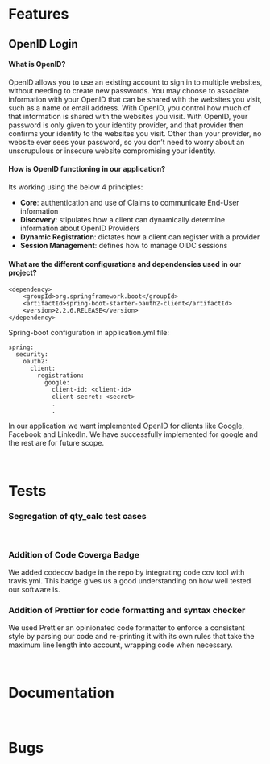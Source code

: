 <h1> Features </h1>
<h2>OpenID Login</h2>
<h4>What is OpenID?</h4>
OpenID allows you to use an existing account to sign in to multiple websites, without needing to create new passwords.
You may choose to associate information with your OpenID that can be shared with the websites you visit, such as a name or email address. With OpenID, you control how much of that information is shared with the websites you visit.
With OpenID, your password is only given to your identity provider, and that provider then confirms your identity to the websites you visit.  Other than your provider, no website ever sees your password, so you don’t need to worry about an unscrupulous or insecure website compromising your identity.
<h4>How is OpenID functioning in our application?</h4>
Its working using the below 4 principles:

* <b>Core</b>: authentication and use of Claims to communicate End-User information
* <b>Discovery</b>: stipulates how a client can dynamically determine information about OpenID Providers
* <b>Dynamic Registration</b>: dictates how a client can register with a provider
* <b>Session Management</b>: defines how to manage OIDC sessions

<h4>What are the different configurations and dependencies used in our project?</h4>

```
<dependency>
    <groupId>org.springframework.boot</groupId>
    <artifactId>spring-boot-starter-oauth2-client</artifactId>
    <version>2.2.6.RELEASE</version>
</dependency>
```

Spring-boot configuration in application.yml file:

```
spring:
  security:
    oauth2:
      client:
        registration: 
          google: 
            client-id: <client-id>
            client-secret: <secret>
            .
            .
```

In our application we want implemented OpenID for clients like Google, Facebook and LinkedIn. 
We have successfully implemented for google and the rest are for future scope.

<br>
<h1> Tests </h1>
<h3>Segregation of qty_calc test cases </h3>
<br>
<h3>Addition of Code Coverga Badge </h3>
<p>We added codecov badge in the repo by integrating code cov tool with travis.yml. This badge gives us a good understanding on how well tested our software is. </p>
<h3>Addition of Prettier for code formatting and syntax checker</h3>
<p> We used Prettier an opinionated code formatter to enforce a consistent style by parsing our code and re-printing it with its own rules that take the maximum line length into account, wrapping code when necessary.
</p>


<br>
<h1> Documentation </h1>

<br>
<h1> Bugs </h1>
